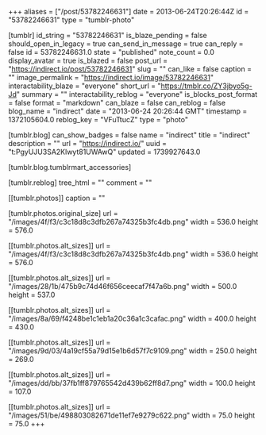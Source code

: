 +++
aliases = ["/post/53782246631"]
date = 2013-06-24T20:26:44Z
id = "53782246631"
type = "tumblr-photo"

[tumblr]
id_string = "53782246631"
is_blaze_pending = false
should_open_in_legacy = true
can_send_in_message = true
can_reply = false
id = 53782246631.0
state = "published"
note_count = 0.0
display_avatar = true
is_blazed = false
post_url = "https://indirect.io/post/53782246631"
slug = ""
can_like = false
caption = ""
image_permalink = "https://indirect.io/image/53782246631"
interactability_blaze = "everyone"
short_url = "https://tmblr.co/ZY3jbyo5g-Jd"
summary = ""
interactability_reblog = "everyone"
is_blocks_post_format = false
format = "markdown"
can_blaze = false
can_reblog = false
blog_name = "indirect"
date = "2013-06-24 20:26:44 GMT"
timestamp = 1372105604.0
reblog_key = "VFuTtucZ"
type = "photo"

[tumblr.blog]
can_show_badges = false
name = "indirect"
title = "indirect"
description = ""
url = "https://indirect.io/"
uuid = "t:PgyUJU3SA2Klwyt81UWAwQ"
updated = 1739927643.0

[tumblr.blog.tumblrmart_accessories]

[tumblr.reblog]
tree_html = ""
comment = ""

[[tumblr.photos]]
caption = ""

[tumblr.photos.original_size]
url = "/images/4f/f3/c3c18d8c3dfb267a74325b3fc4db.png"
width = 536.0
height = 576.0

[[tumblr.photos.alt_sizes]]
url = "/images/4f/f3/c3c18d8c3dfb267a74325b3fc4db.png"
width = 536.0
height = 576.0

[[tumblr.photos.alt_sizes]]
url = "/images/28/1b/475b9c74d46f656ceecaf7f47a6b.png"
width = 500.0
height = 537.0

[[tumblr.photos.alt_sizes]]
url = "/images/8a/69/f4248be1c1eb1a20c36a1c3cafac.png"
width = 400.0
height = 430.0

[[tumblr.photos.alt_sizes]]
url = "/images/9d/03/4a19cf55a79d15e1b6d57f7c9109.png"
width = 250.0
height = 269.0

[[tumblr.photos.alt_sizes]]
url = "/images/dd/bb/37fb1ff879765542d439b62ff8d7.png"
width = 100.0
height = 107.0

[[tumblr.photos.alt_sizes]]
url = "/images/51/be/498803082671de11ef7e9279c622.png"
width = 75.0
height = 75.0
+++
